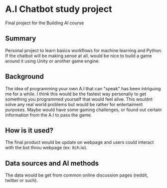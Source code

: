 
# A.I Chatbot study project

Final project for the Building AI course

## Summary

Personal project to learn basics workflows for machine learning and Python. If the chatbot will be making sense at all, would be nice to build a game around it using Unity or another game engine.


## Background

The idea of programming your own A.I that can "speak" has been intriguing me for a while. I think this would be the fastest way personally to get something you programmed yourself that would feel alive. This wouldnt solve any real world problems but would be rather for entertaiment purposes. Maybe would have some gaming challenges, or found out certain information from the A.I to pass the game. 

## How is it used?

The final product would be update on webpage and users could interact with the bot throu webpage (ex: itch.io).

## Data sources and AI methods

The data would be get from common online discussion pages (reddit, twitter or such). 

